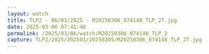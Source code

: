 ```yaml
---
layout: watch
title: TLP2 - 06/03/2025 - M20250306_074148_TLP_2T.jpg
date: 2025-03-06 07:41:48
permalink: /2025/03/06/watch/M20250306_074148_TLP_2
capture: TLP2/2025/202503/20250305/M20250306_074148_TLP_2T.jpg
---
```

